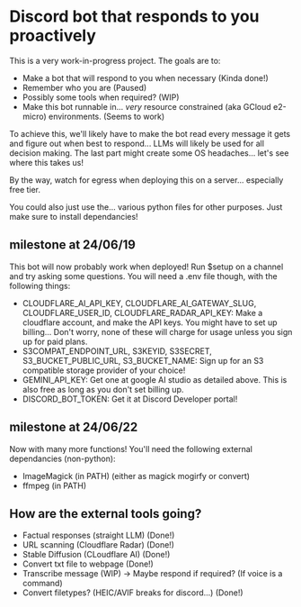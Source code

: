 # Discord bot that responds to you proactively
This is a very work-in-progress project.
The goals are to:
- Make a bot that will respond to you when necessary (Kinda done!)
- Remember who you are (Paused)
- Possibly some tools when required? (WIP)
- Make this bot runnable in... *very* resource constrained (aka GCloud e2-micro) environments. (Seems to work)

To achieve this, we'll likely have to make the bot read every message it gets and figure out when best to respond...
LLMs will likely be used for all decision making.
The last part might create some OS headaches... let's see where this takes us!

By the way, watch for egress when deploying this on a server... especially free tier.

You could also just use the... various python files for other purposes. Just make sure to install dependancies!

## milestone at 24/06/19
This bot will now probably work when deployed!
Run $setup on a channel and try asking some questions.
You will need a .env file though, with the following things:
- CLOUDFLARE_AI_API_KEY, CLOUDFLARE_AI_GATEWAY_SLUG, CLOUDFLARE_USER_ID, CLOUDFLARE_RADAR_API_KEY: Make a cloudflare account, and make the API keys. You might have to set up billing... Don't worry, none of these will charge for usage unless you sign up for paid plans.
- S3COMPAT_ENDPOINT_URL, S3KEYID, S3SECRET, S3_BUCKET_PUBLIC_URL, S3_BUCKET_NAME: Sign up for an S3 compatible storage provider of your choice! 
- GEMINI_API_KEY: Get one at google AI studio as detailed above. This is also free as long as you don't set billing up.
- DISCORD_BOT_TOKEN: Get it at Discord Developer portal!

## milestone at 24/06/22

Now with many more functions! You'll need the following external dependancies (non-python):
- ImageMagick (in PATH) (either as magick mogirfy or convert)
- ffmpeg (in PATH)

## How are the external tools going?
- Factual responses (straight LLM) (Done!)
- URL scanning (Cloudflare Radar) (Done!)
- Stable Diffusion (CLoudflare AI) (Done!)
- Convert txt file to webpage (Done!)
- Transcribe message (WIP) -> Maybe respond if required? (If voice is a command)
- Convert filetypes? (HEIC/AVIF breaks for discord...) (Done!)